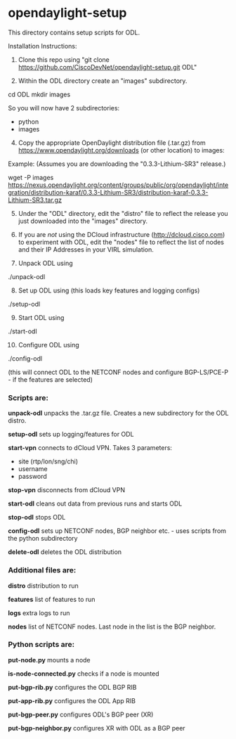 # opendaylight-setup
This directory contains setup scripts for ODL.

Installation Instructions:

1.  Clone this repo using "git clone https://github.com/CiscoDevNet/opendaylight-setup.git ODL"

2.  Within the ODL directory create an "images" subdirectory. 

  cd ODL
  mkdir images
 
  So you will now have 2 subdirectories:

  * python
  * images

4.  Copy the appropriate OpenDaylight distribution file (.tar.gz) from https://www.opendaylight.org/downloads (or other location) to images:

  Example: (Assumes you are downloading the "0.3.3-Lithium-SR3" release.)

  wget -P images https://nexus.opendaylight.org/content/groups/public/org/opendaylight/integration/distribution-karaf/0.3.3-Lithium-SR3/distribution-karaf-0.3.3-Lithium-SR3.tar.gz

5.  Under the "ODL" directory, edit the "distro" file to reflect the release you just downloaded into the "images" directory.

6.    If you are *not* using the DCloud infrastructure (http://dcloud.cisco.com) to experiment with ODL, edit the "nodes" file to reflect the list of nodes and their IP Addresses in your VIRL simulation.

7.    Unpack ODL using

  ./unpack-odl
 
8. Set up ODL using (this loads key features and logging configs)

  ./setup-odl
 
9. Start ODL using

  ./start-odl
 
10. Configure ODL using

  ./config-odl
  
  (this will connect ODL to the NETCONF nodes and configure BGP-LS/PCE-P - if the features are selected)
  
### Scripts are:

**unpack-odl** unpacks the .tar.gz file.  Creates a new subdirectory for the ODL distro.

**setup-odl** sets up logging/features for ODL

**start-vpn** connects to dCloud VPN.  Takes 3 parameters:  

* site (rtp/lon/sng/chi)
* username
* password

**stop-vpn** disconnects from dCloud VPN

**start-odl** cleans out data from previous runs and starts ODL

**stop-odl** stops ODL

**config-odl** sets up NETCONF nodes, BGP neighbor etc. - uses scripts from the python subdirectory

**delete-odl** deletes the ODL distribution

### Additional files are:

**distro** distribution to run

**features** list of features to run

**logs** extra logs to run

**nodes** list of NETCONF nodes.  Last node in the list is the BGP neighbor.

### Python scripts are:

**put-node.py** mounts a node

**is-node-connected.py** checks if a node is mounted

**put-bgp-rib.py** configures the ODL BGP RIB

**put-app-rib.py** configures the ODL App RIB

**put-bgp-peer.py** configures ODL's BGP peer (XR)

**put-bgp-neighbor.py** configures XR with ODL as a BGP peer
